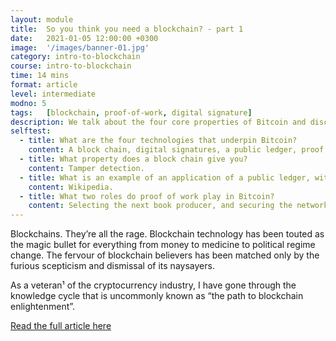 ```yaml
---
layout: module
title:  So you think you need a blockchain? - part 1
date:   2021-01-05 12:00:00 +0300
image:  '/images/banner-01.jpg'
category: intro-to-blockchain
course: intro-to-blockchain
time: 14 mins
format: article
level: intermediate
modno: 5
tags:   [blockchain, proof-of-work, digital signature]
description: We talk about the four core properties of Bitcoin and discover that blockchains are but one of them.
selftest:
  - title: What are the four technologies that underpin Bitcoin?
    content: A block chain, digital signatures, a public ledger, proof of work.
  - title: What property does a block chain give you?
    content: Tamper detection.
  - title: What is an example of an application of a public ledger, without the other three technologies?
    content: Wikipedia.
  - title: What two roles do proof of work play in Bitcoin?
    content: Selecting the next book producer, and securing the network.
---
```


Blockchains. They’re all the rage. Blockchain technology has been touted as the magic bullet for everything from money
to medicine to political regime change. The fervour of blockchain believers has been matched only by the furious
scepticism and dismissal of its naysayers.

As a veteran¹ of the cryptocurrency industry, I have gone through the knowledge cycle that is uncommonly known as “the path to blockchain enlightenment”.

<a href="https://medium.com/@cayle/so-you-think-you-need-a-blockchain-part-i-a75389808c00" target="_blank" class="purpleBtn" >Read the full article here</a>
